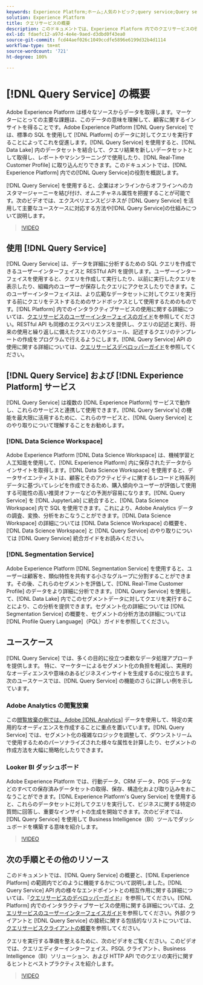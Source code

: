```yaml
---
keywords: Experience Platform;ホーム;人気のトピック;query service;Query service;クエリ
solution: Experience Platform
title: クエリサービスの概要
description: このドキュメントでは、Experience Platform 内でのクエリサービスの役割を概説します。
exl-id: fdaefc12-a97d-4e4e-9aed-d3dbd0f43ea0
source-git-commit: fcd44aef026c1049ccdfe5896e6199d32b4d1114
workflow-type: tm+mt
source-wordcount: '721'
ht-degree: 100%

---
```


# [!DNL Query Service] の概要

Adobe Experience Platform は様々なソースからデータを取得します。マーケターにとっての主要な課題は、このデータの意味を理解して、顧客に関するインサイトを得ることです。Adobe Experience Platform [!DNL Query Service] では、標準の SQL を使用して [!DNL Platform] のデータに対してクエリを実行することによってこれを促進します。[!DNL Query Service] を使用すると、[!DNL Data Lake] 内のデータセットを結合して、クエリ結果を新しいデータセットとして取得し、レポートやマシンラーニングで使用したり、[!DNL Real-Time Customer Profile] に取り込んだりできます。このドキュメントでは、[!DNL Experience Platform] 内での[!DNL Query Service]の役割を概説します。

[!DNL Query Service] を使用すると、企業はオンラインからオフラインへのカスタマージャーニーを結び付け、オムニチャネル属性を把握することが可能です。次のビデオでは、エクスペリエンスビジネスが [!DNL Query Service] を活用して主要なユースケースに対応する方法や[!DNL Query Service]の仕組みについて説明します。

>[!VIDEO](https://video.tv.adobe.com/v/29795?quality=12&learn=on)

## 使用 [!DNL Query Service]

[!DNL Query Service] は、データを詳細に分析するための SQL クエリを作成できるユーザーインターフェイスと RESTful API を提供します。ユーザーインターフェイスを使用すると、クエリを作成して実行したり、以前に実行したクエリを表示したり、組織内のユーザーが保存したクエリにアクセスしたりできます。このユーザーインターフェイスは、より広範なデータセットに対してクエリを実行する前にクエリをテストするためのサンドボックスとして使用するためのものです。[!DNL Platform] 内でのインタラクティブサービスの使用に関する詳細については、[クエリサービスのユーザーインターフェイスのガイド](ui/overview.md)を参照してください。RESTful API も同様のエクスペリエンスを提供し、クエリの記述と実行、将来の使用と繰り返しに備えたクエリのスケジュール、記述するクエリのテンプレートの作成をプログラムで行えるようにします。[!DNL Query Service] API の使用に関する詳細については、[クエリサービスデベロッパーガイド](api/getting-started.md)を参照してください。

## [!DNL Query Service] および [!DNL Experience Platform] サービス

[!DNL Query Service] は複数の [!DNL Experience Platform] サービスで動作し、これらのサービスと連携して使用できます。[!DNL Query Service's] の機能を最大限に活用するために、これらのサービスと、[!DNL Query Service] とのやり取りについて理解することをお勧めします。

### [!DNL Data Science Workspace]

Adobe Experience Platform [!DNL Data Science Workspace] は、機械学習と人工知能を使用して、[!DNL Experience Platform] 内に保存されたデータからインサイトを取得します。[!DNL Data Science Workspace] を使用すると、データサイエンティストは、顧客とそのアクティビティに関するレコードと時系列データに基づいてレシピを作成できるため、購入傾向やユーザーが評価して使用する可能性の高い推奨オファーなどの予測が容易になります。[!DNL Query Service] を [!DNL JupyterLab] に統合すると、[!DNL Data Science Workspace] 内で SQL を使用できます。これにより、Adobe Analytics データの調査、変換、分析をおこなうことができます。[!DNL Data Science Workspace] の詳細については [!DNL Data Science Workspace] の概要を、[!DNL Data Science Workspace] と [!DNL Query Service] のやり取りについては [!DNL Query Service] 統合ガイドをお読みください。

### [!DNL Segmentation Service]

Adobe Experience Platform [!DNL Segmentation Service] を使用すると、ユーザーは顧客を、類似特性を共有する小さなグループに分割することができます。その後、これらのセグメントを評価して、[!DNL Real-Time Customer Profile] のデータをより詳細に分析できます。[!DNL Query Service] を使用して、[!DNL Data Lake] 内でこのセグメントデータに対してクエリを実行することにより、この分析を提供できます。セグメント化の詳細については [!DNL Segmentation Service] の概要を、セグメントの分析方法の詳細については [!DNL Profile Query Language]（PQL）ガイドを参照してください。

## ユースケース

[!DNL Query Service] では、多くの目的に役立つ柔軟なデータ処理アプローチを提供します。 特に、マーケターによるセグメント化の負担を軽減し、実用的なオーディエンスや意味のあるビジネスインサイトを生成するのに役立ちます。次のユースケースでは、[!DNL Query Service] の機能のさらに詳しい例を示しています。

### Adobe Analytics の閲覧放棄

この[閲覧放棄の例では、Adobe [!DNL Analytics]](./use-cases/abandoned-browse.md) データを使用して、特定の実用的なオーディエンスを作成することに重点を置いています。[!DNL Query Service] では、セグメント化の複雑なロジックを調整して、ダウンストリームで使用するためのパーソナライズされた様々な属性を計算したり、セグメントの作成方法を大幅に簡略化したりできます。

### Looker BI ダッシュボード

Adobe Experience Platform では、行動データ、CRM データ、POS データなどのすべての保存済みデータセットの取得、保存、構造化および取り込みをおこなうことができます。[!DNL Experience Platform's Query Service] を使用すると、これらのデータセットに対してクエリを実行して、ビジネスに関する特定の質問に回答し、重要なインサイトの生成を開始できます。次のビデオでは、[!DNL Query Service] を使用して Business Intelligence（BI）ツールでダッシュボードを構築する意味を紹介します。

>[!VIDEO](https://video.tv.adobe.com/v/28981?quality=12&learn=on)

## 次の手順とその他のリソース

このドキュメントでは、[!DNL Query Service] の概要と、[!DNL Experience Platform] の範囲内でどのように機能するかについて説明しました。[!DNL Query Service] API 内の様々なエンドポイントとの相互作用に関する詳細については、『[クエリサービスのデベロッパーガイド](api/getting-started.md)』を参照してください。[!DNL Platform] 内でのインタラクティブサービスの使用に関する詳細については、[クエリサービスのユーザーインターフェイスガイド](ui/overview.md)を参照してください。外部クライアントと [!DNL Query Service] の接続に関する包括的なリストについては、[クエリサービスクライアントの概要](clients/overview.md)を参照してください。

クエリを実行する準備を整えるために、次のビデオをご覧ください。このビデオでは、クエリエディターインターフェイス、PSQL クライアント、Business Intelligence（BI）ソリューション、および HTTP API でのクエリの実行に関するヒントとベストプラクティスを紹介します。

>[!VIDEO](https://video.tv.adobe.com/v/29811?quality=12&learn=on)
